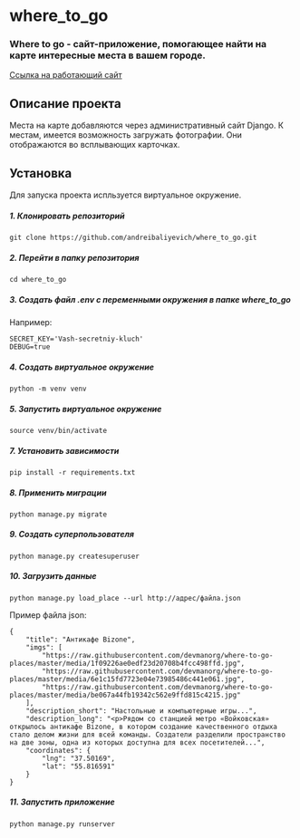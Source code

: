 # where_to_go


### Where to go - сайт-приложение, помогающее найти на карте интересные места в вашем городе.

[Cсылка на работающий сайт](https://andreibaliyevich.pythonanywhere.com/)


## Описание проекта

Места на карте добавляются через административный сайт Django. К местам, имеется возможность загружать фотографии. Они отображаются во всплывающих карточках.


## Установка

Для запуска проекта испльзуется виртуальное окружение.

##### 1. Клонировать репозиторий

    git clone https://github.com/andreibaliyevich/where_to_go.git

##### 2. Перейти в папку репозитория

    cd where_to_go

##### 3. Создать файл .env с переменными окружения в папке where_to_go

Например:

    SECRET_KEY='Vash-secretniy-kluch'
    DEBUG=true

##### 4. Создать виртуальное окружение

    python -m venv venv

##### 5. Запустить виртуальное окружение

    source venv/bin/activate

##### 7. Установить зависимости

    pip install -r requirements.txt

##### 8. Применить миграции

    python manage.py migrate

##### 9. Создать суперпользователя

    python manage.py createsuperuser

##### 10. Загрузить данные

    python manage.py load_place --url http://адрес/файла.json

Пример файла json:

    {
        "title": "Антикафе Bizone",
        "imgs": [
            "https://raw.githubusercontent.com/devmanorg/where-to-go-places/master/media/1f09226ae0edf23d20708b4fcc498ffd.jpg",
            "https://raw.githubusercontent.com/devmanorg/where-to-go-places/master/media/6e1c15fd7723e04e73985486c441e061.jpg",
            "https://raw.githubusercontent.com/devmanorg/where-to-go-places/master/media/be067a44fb19342c562e9ffd815c4215.jpg"
        ],
        "description_short": "Настольные и компьютерные игры...",
        "description_long": "<p>Рядом со станцией метро «Войковская» открылось антикафе Bizone, в котором создание качественного отдыха стало делом жизни для всей команды. Создатели разделили пространство на две зоны, одна из которых доступна для всех посетителей...",
        "coordinates": {
            "lng": "37.50169",
            "lat": "55.816591"
        }
    }

##### 11. Запустить приложение

    python manage.py runserver
